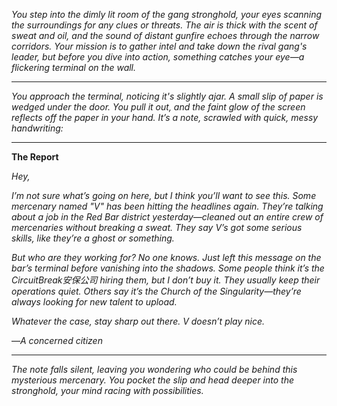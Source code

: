 *You step into the dimly lit room of the gang stronghold, your eyes scanning the surroundings for any clues or threats. The air is thick with the scent of sweat and oil, and the sound of distant gunfire echoes through the narrow corridors. Your mission is to gather intel and take down the rival gang's leader, but before you dive into action, something catches your eye—a flickering terminal on the wall.*

---

*You approach the terminal, noticing it's slightly ajar. A small slip of paper is wedged under the door. You pull it out, and the faint glow of the screen reflects off the paper in your hand. It’s a note, scrawled with quick, messy handwriting:*

---

**The Report**

*Hey,*

*I’m not sure what’s going on here, but I think you’ll want to see this. Some mercenary named "V" has been hitting the headlines again. They’re talking about a job in the Red Bar district yesterday—cleaned out an entire crew of mercenaries without breaking a sweat. They say V’s got some serious skills, like they’re a ghost or something.*

*But who are they working for? No one knows. Just left this message on the bar’s terminal before vanishing into the shadows. Some people think it’s the CircuitBreak安保公司 hiring them, but I don’t buy it. They usually keep their operations quiet. Others say it’s the Church of the Singularity—they’re always looking for new talent to upload.*

*Whatever the case, stay sharp out there. V doesn’t play nice.*

—*A concerned citizen*

---

*The note falls silent, leaving you wondering who could be behind this mysterious mercenary. You pocket the slip and head deeper into the stronghold, your mind racing with possibilities.*